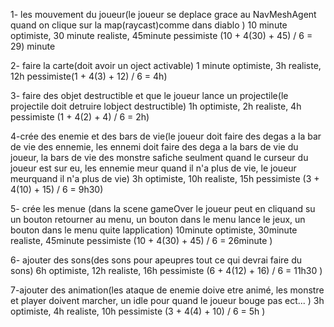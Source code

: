 1- les mouvement du joueur(le joueur se deplace grace au NavMeshAgent quand on clique sur la map(raycast)comme dans diablo )
10 minute optimiste, 30 minute realiste, 45minute pessimiste (10 + 4(30) + 45) / 6 = 29) minute

2- faire la carte(doit avoir un oject activable)
1 minute optimiste, 3h realiste, 12h pessimiste(1 + 4(3) + 12) / 6 = 4h)

3- faire des objet destructible et que le joueur lance un projectile(le projectile doit detruire lobject destructible)
1h optimiste, 2h  realiste, 4h pessimiste (1 + 4(2) + 4) / 6 = 2h) 

4-crée des enemie et des bars de vie(le joueur doit faire des degas a la bar de vie des ennemie, 
les ennemi doit faire des dega a la bars de vie du joueur, la bars de vie des monstre safiche seulment quand le curseur du joueur est sur eu, 
les ennemie meur quand il n'a plus de vie, le joueur meurquand il n'a plus de vie)
3h optimiste, 10h  realiste, 15h pessimiste (3 + 4(10) + 15) / 6 = 9h30) 

5- crée les menue (dans la scene gameOver le joueur peut en cliquand su un bouton retourner au menu, un bouton dans le menu lance le jeux,
un bouton dans le menu quite lapplication)
10minute optimiste, 30minute  realiste,  45minute pessimiste (10 + 4(30) + 45) / 6 = 26minute )

6- ajouter des sons(des sons pour apeupres tout ce qui devrai faire du sons)
   6h optimiste, 12h  realiste,  16h pessimiste (6 + 4(12) + 16) / 6 = 11h30 )

7-ajouter des animation(les ataque de enemie doive etre animé, les monstre et player doivent marcher, un idle pour quand le joueur bouge pas ect... )
  3h optimiste, 4h  realiste,  10h pessimiste (3 + 4(4) + 10) / 6 = 5h )
